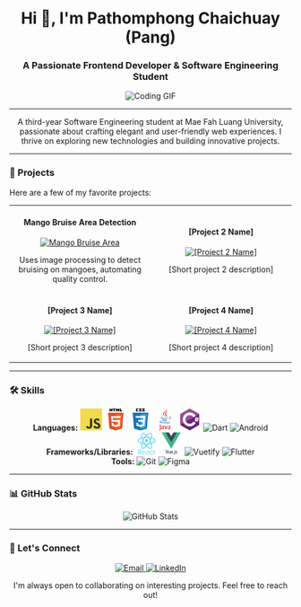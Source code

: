 <h1 align="center">Hi 👋, I'm Pathomphong Chaichuay (Pang)</h1>
<h3 align="center">A Passionate Frontend Developer & Software Engineering Student</h3>

<div align="center">
  <img src="https://media.giphy.com/media/qgQUggAC3Pfv687qPC/giphy.gif" alt="Coding GIF" width="400" /> </div>

---

<p align="center">
  A third-year Software Engineering student at Mae Fah Luang University, passionate about crafting elegant and user-friendly web experiences. I thrive on exploring new technologies and building innovative projects.
</p>

---

### 🚀 Projects

Here are a few of my favorite projects:

<div align="center">
  <table>
    <tr>
      <td width="50%" align="center">
        <h4>Mango Bruise Area Detection</h4>
        <a href="https://github.com/6531503110/mango-bruise-area">
          <img src="[Link to project image/thumbnail]" alt="Mango Bruise Area" width="200" /> 
        </a>
        <p>Uses image processing to detect bruising on mangoes, automating quality control.</p>
      </td>
      <td width="50%" align="center">
        <h4>[Project 2 Name]</h4>
        <a href="[Project 2 Link]">
          <img src="[Link to project 2 image/thumbnail]" alt="[Project 2 Name]" width="200" />
        </a>
        <p>[Short project 2 description]</p>
      </td>
    </tr>
    <tr>
      <td width="50%" align="center">
        <h4>[Project 3 Name]</h4>
        <a href="[Project 3 Link]">
          <img src="[Link to project 3 image/thumbnail]" alt="[Project 3 Name]" width="200" />
        </a>
        <p>[Short project 3 description]</p>
      </td>
       <td width="50%" align="center">
        <h4>[Project 4 Name]</h4>
        <a href="[Project 4 Link]">
          <img src="[Link to project 4 image/thumbnail]" alt="[Project 4 Name]" width="200" />
        </a>
        <p>[Short project 4 description]</p>
      </td>
    </tr>
  </table>
</div>


---

### 🛠️ Skills

<p align="center">
  <b>Languages:</b>
  <img src="https://raw.githubusercontent.com/devicons/devicon/master/icons/javascript/javascript-original.svg" alt="JavaScript" width="40" height="40"/>
  <img src="https://raw.githubusercontent.com/devicons/devicon/master/icons/html5/html5-original-wordmark.svg" alt="HTML5" width="40" height="40"/>
  <img src="https://raw.githubusercontent.com/devicons/devicon/master/icons/css3/css3-original-wordmark.svg" alt="CSS3" width="40" height="40"/>
   <img src="https://raw.githubusercontent.com/devicons/devicon/master/icons/java/java-original-wordmark.svg" alt="Java" width="40" height="40"/>
   <img src="https://raw.githubusercontent.com/devicons/devicon/master/icons/csharp/csharp-original.svg" alt="C#" width="40" height="40"/>
   <img src="https://www.vectorlogo.zone/logos/dartlang/dartlang-icon.svg" alt="Dart" width="40" height="40"/>
   <img src="https://developer.android.com/static/images/brand/android_symbol_color.svg" alt="Android" width="40" height="40"/>

  <br>
  <b>Frameworks/Libraries:</b>
  <img src="https://raw.githubusercontent.com/devicons/devicon/master/icons/react/react-original-wordmark.svg" alt="React" width="40" height="40"/>
  <img src="https://raw.githubusercontent.com/devicons/devicon/master/icons/vuejs/vuejs-original-wordmark.svg" alt="Vue.js" width="40" height="40"/>
  <img src="https://bestofjs.org/logos/vuetify.svg" alt="Vuetify" width="40" height="40"/>
  <img src="https://www.vectorlogo.zone/logos/flutterio/flutterio-icon.svg" alt="Flutter" width="40" height="40"/>

  <br>
  <b>Tools:</b>
  <img src="https://www.vectorlogo.zone/logos/git-scm/git-scm-icon.svg" alt="Git" width="40" height="40"/>
  <img src="https://www.vectorlogo.zone/logos/figma/figma-icon.svg" alt="Figma" width="40" height="40"/>
</p>

---

### 📊 GitHub Stats

<p align="center">
  <img src="https://github-readme-stats.vercel.app/api?username=pathomphongpch&show_icons=true&locale=en" alt="GitHub Stats" />
</p>

---

### 🤝 Let's Connect

<p align="center">
  <a href="mailto:6531503110@lamduan.mfu.ac.th">
    <img src="https://img.shields.io/badge/Email-6531503110@lamduan.mfu.ac.th-0078D7?style=for-the-badge&logo=mail&logoColor=white" alt="Email" />
  </a>
  <a href="https://www.linkedin.com/public-profile/settings?lipi=urn%3Ali%3Apage%3Ad_flagship3_profile_self_edit_contact-info%3BgwhcOp9GRE6BACRsVA6gcA%3D%3D">
    <img src="https://img.shields.io/badge/LinkedIn-pathomphongpch-blue?style=for-the-badge&logo=linkedin&logoColor=white" alt="LinkedIn" />
  </a>
</p>

<p align="center">
  I'm always open to collaborating on interesting projects. Feel free to reach out!
</p>

